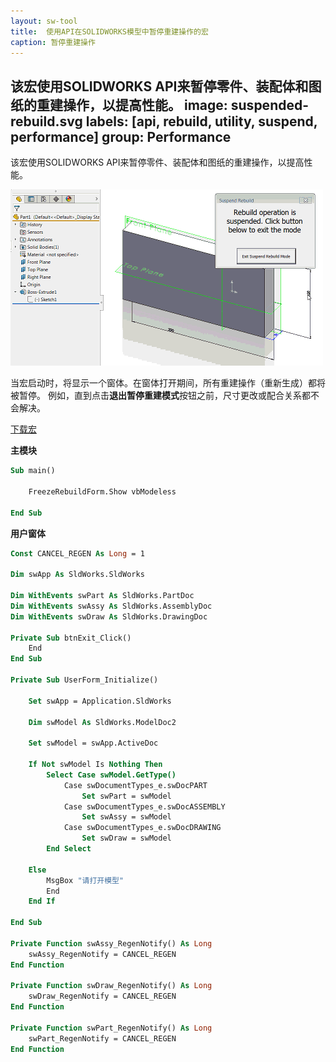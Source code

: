 ```yaml
---
layout: sw-tool
title:  使用API在SOLIDWORKS模型中暂停重建操作的宏
caption: 暂停重建操作
---
```

 该宏使用SOLIDWORKS API来暂停零件、装配体和图纸的重建操作，以提高性能。
image: suspended-rebuild.svg
labels: [api, rebuild, utility, suspend, performance]
group: Performance
---

该宏使用SOLIDWORKS API来暂停零件、装配体和图纸的重建操作，以提高性能。

![演示在更改尺寸时暂停重建操作](rebuild-suspended.gif)

当宏启动时，将显示一个窗体。在窗体打开期间，所有重建操作（重新生成）都将被暂停。
例如，直到点击**退出暂停重建模式**按钮之前，尺寸更改或配合关系都不会解决。

[下载宏](FreezeRebuild.swp)

**主模块**

```vb
Sub main()

    FreezeRebuildForm.Show vbModeless

End Sub
```



**用户窗体**

```vb
Const CANCEL_REGEN As Long = 1

Dim swApp As SldWorks.SldWorks

Dim WithEvents swPart As SldWorks.PartDoc
Dim WithEvents swAssy As SldWorks.AssemblyDoc
Dim WithEvents swDraw As SldWorks.DrawingDoc

Private Sub btnExit_Click()
    End
End Sub

Private Sub UserForm_Initialize()
    
    Set swApp = Application.SldWorks
    
    Dim swModel As SldWorks.ModelDoc2
    
    Set swModel = swApp.ActiveDoc
    
    If Not swModel Is Nothing Then
        Select Case swModel.GetType()
            Case swDocumentTypes_e.swDocPART
                Set swPart = swModel
            Case swDocumentTypes_e.swDocASSEMBLY
                Set swAssy = swModel
            Case swDocumentTypes_e.swDocDRAWING
                Set swDraw = swModel
        End Select
            
    Else
        MsgBox "请打开模型"
        End
    End If
    
End Sub

Private Function swAssy_RegenNotify() As Long
    swAssy_RegenNotify = CANCEL_REGEN
End Function

Private Function swDraw_RegenNotify() As Long
    swDraw_RegenNotify = CANCEL_REGEN
End Function

Private Function swPart_RegenNotify() As Long
    swPart_RegenNotify = CANCEL_REGEN
End Function
```